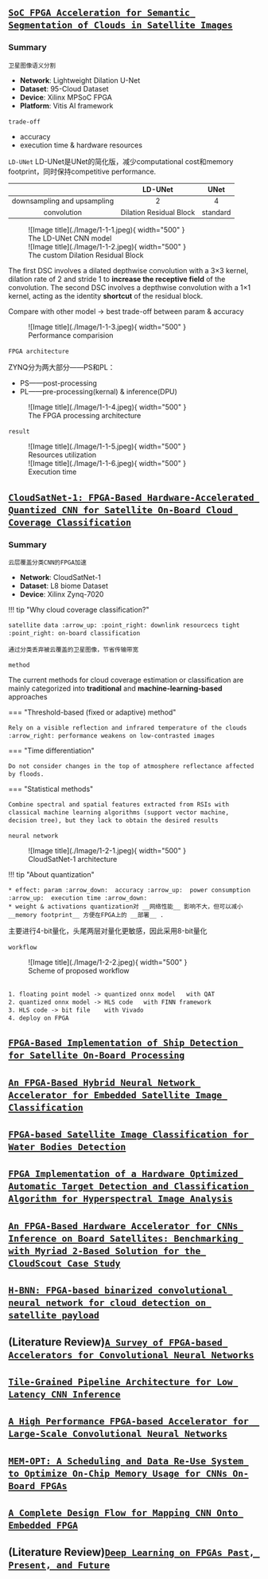 ## [`SoC FPGA Acceleration for Semantic Segmentation of Clouds in Satellite Images`][1]

[1]: https://ieeexplore.ieee.org/document/9939585

### Summary

`卫星图像语义分割`

<div class="grid cards" markdown>

* __Network__: Lightweight Dilation U-Net
* __Dataset__: 95-Cloud Dataset
* __Device__: Xilinx MPSoC FPGA
* __Platform__: Vitis AI framework

</div>

`trade-off`

* accuracy
* execution time & hardware resources

`LD-UNet`
LD-UNet是UNet的简化版，减少computational cost和memory footprint，同时保持competitive performance.

  |                             |         LD-UNet         | UNet     |
  | :-------------------------: | :---------------------: | :------: |
  | downsampling and upsampling |            2            |    4     |
  |         convolution         | Dilation Residual Block | standard |

<figure markdown>
  ![Image title](./Image/1-1-1.jpeg){ width="500" }
  <figcaption> The LD-UNet CNN model </figcaption>
  ![Image title](./Image/1-1-2.jpeg){ width="500" }
  <figcaption> The custom Dilation Residual Block </figcaption>
</figure>

The first DSC involves a dilated depthwise convolution with a 3×3 kernel, dilation rate of 2 and stride 1 to __increase the receptive field__ of the convolution. The second DSC involves a depthwise convolution with a 1×1 kernel, acting as the identity __shortcut__ of the residual block.

Compare with other model -> best trade-off between param & accuracy

<figure markdown>
  ![Image title](./Image/1-1-3.jpeg){ width="500" }
  <figcaption> Performance comparision </figcaption>
</figure>

`FPGA architecture`

ZYNQ分为两大部分——PS和PL：

- PS——post-processing
- PL——pre-processing(kernal) & inference(DPU)

<figure markdown>
  ![Image title](./Image/1-1-4.jpeg){ width="500" }
  <figcaption> The FPGA processing architecture </figcaption>
</figure>

`result`

<figure markdown>
  ![Image title](./Image/1-1-5.jpeg){ width="500" }
  <figcaption> Resources utilization </figcaption>
  ![Image title](./Image/1-1-6.jpeg){ width="500" }
  <figcaption> Execution time </figcaption>
</figure>

## [`CloudSatNet-1: FPGA-Based Hardware-Accelerated Quantized CNN for Satellite On-Board Cloud Coverage Classification`][2]

[2]: https://www.semanticscholar.org/reader/5117475276af7c26e1f237241159d72ebda16f13

### Summary

`云层覆盖分类CNN的FPGA加速`

<div class="grid cards" markdown>

* __Network__: CloudSatNet-1
* __Dataset__: L8 biome Dataset
* __Device__: Xilinx Zynq-7020

</div>

!!! tip "Why cloud coverage classification?"

    satellite data :arrow_up: :point_right: downlink resourcecs tight :point_right: on-board classification

    通过分类丢弃被云覆盖的卫星图像，节省传输带宽

`method`

The current methods for cloud coverage estimation or classification are mainly categorized into __traditional__ and __machine-learning-based__ approaches


=== "Threshold-based (fixed or adaptive) method"

    Rely on a visible reflection and infrared temperature of the clouds :arrow_right: performance weakens on low-contrasted images

=== "Time differentiation"

    Do not consider changes in the top of atmosphere reflectance affected by floods.

=== "Statistical methods"

    Combine spectral and spatial features extracted from RSIs with classical machine learning algorithms (support vector machine, decision tree), but they lack to obtain the desired results

`neural network`

<figure markdown>
  ![Image title](./Image/1-2-1.jpeg){ width="500" }
  <figcaption> CloudSatNet-1 architecture </figcaption>
</figure>

!!! tip "About quantization"

    * effect: param :arrow_down:  accuracy :arrow_up:  power consumption :arrow_up:  execution time :arrow_down:
    * weight & activations quantization对 __网络性能__ 影响不大，但可以减小 __memory footprint__ 方便在FPGA上的 __部署__ .

主要进行4-bit量化，头尾两层对量化更敏感，因此采用8-bit量化

`workflow`

<figure markdown>
  ![Image title](./Image/1-2-2.jpeg){ width="500" }
  <figcaption>  Scheme of proposed workflow </figcaption>
</figure>

``` title="Quantization Step"

1. floating point model -> quantized onnx model   with QAT
2. quantized onnx model -> HLS code   with FINN framework
3. HLS code -> bit file    with Vivado
4. deploy on FPGA

```







## [`FPGA-Based Implementation of Ship Detection for Satellite On-Board Processing`][3]

[3]: https://ieeexplore.ieee.org/stamp/stamp.jsp?tp=&arnumber=9933643

## [`An FPGA-Based Hybrid Neural Network Accelerator for Embedded Satellite Image Classification`][4]

[4]: https://ieeexplore.ieee.org/document/9180625

## [`FPGA-based Satellite Image Classification for Water Bodies Detection`][5]

[5]: https://ieeexplore.ieee.org/document/9171811

## [`FPGA Implementation of a Hardware Optimized Automatic Target Detection and Classification Algorithm for Hyperspectral Image Analysis`][6]

[6]: https://ieeexplore.ieee.org/stamp/stamp.jsp?tp=&arnumber=9817130

## [`An FPGA-Based Hardware Accelerator for CNNs Inference on Board Satellites: Benchmarking with Myriad 2-Based Solution for the CloudScout Case Study`][7]

[7]: https://www.semanticscholar.org/reader/b3e29278e89c995a9fabf856d4aed21fe0c93d08

## [`H-BNN: FPGA-based binarized convolutional neural network for cloud detection on satellite payload`][8]

[8]: https://ieeexplore.ieee.org/document/10227207

## (Literature Review)[`A Survey of FPGA-based Accelerators for Convolutional Neural Networks`][9]

[9]: https://embdev.net/attachment/378695/2018_NCAA_Mittal_FPGA_Accelerator_CNN.pdf

## [`Tile-Grained Pipeline Architecture for Low Latency CNN Inference`][10]

[10]: https://vast.cs.ucla.edu/sites/default/files/publications/PID5488167.pdf

## [`A High Performance FPGA-based Accelerator for  Large-Scale Convolutional Neural Networks`][11]

[11]: https://ieeexplore.ieee.org/document/7577308

## [`MEM-OPT: A Scheduling and Data Re-Use System to Optimize On-Chip Memory Usage for CNNs On-Board FPGAs`][12]

[12]: https://ieeexplore.ieee.org/document/9163269

## [`A Complete Design Flow for Mapping CNN Onto Embedded FPGA`][13]

[13]: https://ieeexplore.ieee.org/document/7930521

## (Literature Review)[`Deep Learning on FPGAs Past, Present, and Future`][14]

[14]: https://www.semanticscholar.org/reader/ee8c33a09b94377741c8c4e12cfc9174b9bcc7a1
